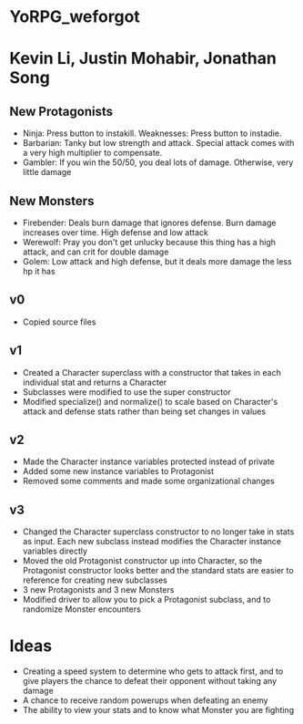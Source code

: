 # YoRPG_weforgot
# Kevin Li, Justin Mohabir, Jonathan Song
## New Protagonists
* Ninja: Press button to instakill. Weaknesses: Press button to instadie.
* Barbarian: Tanky but low strength and attack. Special attack comes with a very high multiplier to compensate.
* Gambler: If you win the 50/50, you deal lots of damage. Otherwise, very little damage
## New Monsters
* Firebender: Deals burn damage that ignores defense. Burn damage increases over time. High defense and low attack
* Werewolf: Pray you don't get unlucky because this thing has a high attack, and can crit for double damage
* Golem: Low attack and high defense, but it deals more damage the less hp it has
## v0
* Copied source files
## v1 
* Created a Character superclass with a constructor that takes in each individual stat and returns a Character
* Subclasses were modified to use the super constructor
* Modified specialize() and normalize() to scale based on Character's attack and defense stats rather than being set changes in values
## v2 
* Made the Character instance variables protected instead of private
* Added some new instance variables to Protagonist 
* Removed some comments and made some organizational changes
## v3
* Changed the Character superclass constructor to no longer take in stats as input. Each new subclass instead modifies the Character instance variables directly
* Moved the old Protagonist constructor up into Character, so the Protagonist constructor looks better and the standard stats are easier to reference for creating new subclasses
* 3 new Protagonists and 3 new Monsters
* Modified driver to allow you to pick a Protagonist subclass, and to randomize Monster encounters
# Ideas
* Creating a speed system to determine who gets to attack first, and to give players the chance to defeat their opponent without taking any damage
* A chance to receive random powerups when defeating an enemy
* The ability to view your stats and to know what Monster you are fighting
